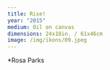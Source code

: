 ```yaml
---
title: Rise!
year: "2015"
medium: Oil on canvas
dimensions: 24x18in. / 61x46cm
image: /img/ikons/09.jpeg
---
```

*Rosa Parks
